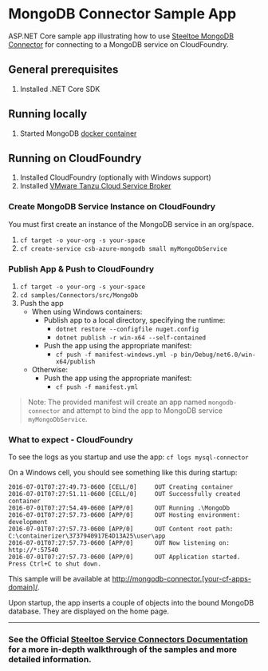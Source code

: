 ﻿# MongoDB Connector Sample App

ASP.NET Core sample app illustrating how to use [Steeltoe MongoDB Connector](https://docs.steeltoe.io/api/v3/connectors/mongodb.html) for connecting to a MongoDB service on CloudFoundry.

## General prerequisites

1. Installed .NET Core SDK

## Running locally

1. Started MongoDB [docker container](https://github.com/SteeltoeOSS/Samples/blob/main/CommonTasks.md)

## Running on CloudFoundry

1. Installed CloudFoundry (optionally with Windows support)
1. Installed [VMware Tanzu Cloud Service Broker](https://docs.vmware.com/en/Cloud-Service-Broker-for-VMware-Tanzu/index.html)

### Create MongoDB Service Instance on CloudFoundry

You must first create an instance of the MongoDB service in an org/space.

1. `cf target -o your-org -s your-space`
1. `cf create-service csb-azure-mongodb small myMongoDbService`

### Publish App & Push to CloudFoundry

1. `cf target -o your-org -s your-space`
1. `cd samples/Connectors/src/MongoDb`
1. Push the app
   - When using Windows containers:
     - Publish app to a local directory, specifying the runtime:
       - `dotnet restore --configfile nuget.config`
       - `dotnet publish -r win-x64 --self-contained`
     - Push the app using the appropriate manifest:
       - `cf push -f manifest-windows.yml -p bin/Debug/net6.0/win-x64/publish`
   - Otherwise:
     - Push the app using the appropriate manifest:
       - `cf push -f manifest.yml`

> Note: The provided manifest will create an app named `mongodb-connector` and attempt to bind the app to MongoDB service `myMongoDbService`.

### What to expect - CloudFoundry

To see the logs as you startup and use the app: `cf logs mysql-connector`

On a Windows cell, you should see something like this during startup:

```text
2016-07-01T07:27:49.73-0600 [CELL/0]     OUT Creating container
2016-07-01T07:27:51.11-0600 [CELL/0]     OUT Successfully created container
2016-07-01T07:27:54.49-0600 [APP/0]      OUT Running .\MongoDb
2016-07-01T07:27:57.73-0600 [APP/0]      OUT Hosting environment: development
2016-07-01T07:27:57.73-0600 [APP/0]      OUT Content root path: C:\containerizer\3737940917E4D13A25\user\app
2016-07-01T07:27:57.73-0600 [APP/0]      OUT Now listening on: http://*:57540
2016-07-01T07:27:57.73-0600 [APP/0]      OUT Application started. Press Ctrl+C to shut down.
```

This sample will be available at <http://mongodb-connector.[your-cf-apps-domain]/>.

Upon startup, the app inserts a couple of objects into the bound MongoDB database. They are displayed on the home page.

---

### See the Official [Steeltoe Service Connectors Documentation](https://docs.steeltoe.io/api/v3/connectors/) for a more in-depth walkthrough of the samples and more detailed information.
